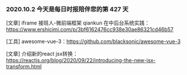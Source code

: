 ### 2020.10.2 今天是每日时报陪伴您的第 427 天

[文章] iframe 接班人-微前端框架 qiankun 在中后台系统实践：<https://www.ershicimi.com/p/3bf6162476cc938e30ae86321cd46b57>

[工具] awesome-vue-3：<https://github.com/blacksonic/awesome-vue-3>

[文章] 介绍新的react jsx转换：<https://reactjs.org/blog/2020/09/22/introducing-the-new-jsx-transform.html>